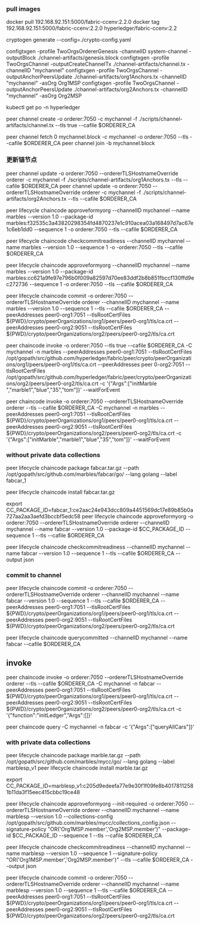 ### pull images
docker pull 192.168.92.151:5000/fabric-ccenv:2.2.0
docker tag 192.168.92.151:5000/fabric-ccenv:2.2.0 hyperledger/fabric-ccenv:2.2

cryptogen generate --config=./crypto-config.yaml


configtxgen -profile TwoOrgsOrdererGenesis -channelID system-channel -outputBlock ./channel-artifacts/genesis.block
configtxgen -profile TwoOrgsChannel -outputCreateChannelTx ./channel-artifacts/channel.tx -channelID "mychannel"
configtxgen -profile TwoOrgsChannel -outputAnchorPeersUpdate ./channel-artifacts/org1Anchors.tx  -channelID "mychannel" -asOrg Org1MSP
configtxgen -profile TwoOrgsChannel -outputAnchorPeersUpdate ./channel-artifacts/org2Anchors.tx  -channelID "mychannel" -asOrg Org2MSP


kubectl get po -n hyperledger

peer channel create -o orderer:7050 -c mychannel -f ./scripts/channel-artifacts/channel.tx --tls true --cafile $ORDERER_CA


peer channel fetch 0 mychannel.block -c mychannel -o orderer:7050 --tls --cafile $ORDERER_CA
peer channel join -b mychannel.block

### 更新锚节点
peer channel update -o orderer:7050 --ordererTLSHostnameOverride orderer -c mychannel -f ./scripts/channel-artifacts/org1Anchors.tx --tls --cafile $ORDERER_CA
peer channel update -o orderer:7050 --ordererTLSHostnameOverride orderer -c mychannel -f ./scripts/channel-artifacts/org2Anchors.tx --tls --cafile $ORDERER_CA


peer lifecycle chaincode approveformyorg --channelID mychannel --name marbles --version 1.0 --package-id marbles:f32535c3a43820298354fd4870237e1c910acea03a168497d7ac67e1c6eb1dd0 --sequence 1 -o orderer:7050 --tls --cafile $ORDERER_CA 


peer lifecycle chaincode checkcommitreadiness --channelID mychannel --name marbles --version 1.0 --sequence 1 -o -orderer:7050 --tls --cafile $ORDERER_CA 


peer lifecycle chaincode approveformyorg --channelID mychannel --name marbles --version 1.0 --package-id marbles:cc621a9fe97e796b0f009a82597d70ee83ddf2b8b851fbccf130ffd9ec272736 --sequence 1 -o orderer:7050 --tls --cafile $ORDERER_CA 



peer lifecycle chaincode commit -o orderer:7050 --ordererTLSHostnameOverride orderer --channelID mychannel --name marbles --version 1.0 --sequence 1 --tls --cafile $ORDERER_CA --peerAddresses peer0-org1:7051 --tlsRootCertFiles ${PWD}/crypto/peerOrganizations/org1/peers/peer0-org1/tls/ca.crt --peerAddresses peer0-org2:9051 --tlsRootCertFiles ${PWD}/crypto/peerOrganizations/org2/peers/peer0-org2/tls/ca.crt









peer chaincode invoke -o orderer:7050 --tls true --cafile $ORDERER_CA -C mychannel -n marbles --peerAddresses 
peer0-org1:7051 --tlsRootCertFiles /opt/gopath/src/github.com/hyperledger/fabric/peer/crypto/peerOrganizations/org1/peers/peer0-org1/tls/ca.crt --peerAddresses peer
0-org2:7051 --tlsRootCertFiles /opt/gopath/src/github.com/hyperledger/fabric/peer/crypto/peerOrganizations/org2/peers/peer0-org2/tls/ca.crt -c '{"Args":["initMarble
","marble1","blue","35","tom"]}' --waitForEvent



peer chaincode invoke -o orderer:7050 --ordererTLSHostnameOverride orderer --tls --cafile $ORDERER_CA -C mychannel -n marbles --peerAddresses peer0-org1:7051 --tlsRootCertFiles ${PWD}/crypto/peerOrganizations/org1/peers/peer0-org1/tls/ca.crt --peerAddresses peer0-org2:9051 --tlsRootCertFiles ${PWD}/crypto/peerOrganizations/org2/peers/peer0-org2/tls/ca.crt -c '{"Args":["initMarble","marble1","blue","35","tom"]}' --waitForEvent











### without private data collections
peer lifecycle chaincode package fabcar.tar.gz --path /opt/gopath/src/github.com/marbles/fabcar/go/ --lang golang --label fabcar_1

peer lifecycle chaincode install fabcar.tar.gz


export CC_PACKAGE_ID=fabcar_1:ce2aac24e943dcc809a4451569dc17e89b85b0a727aa2aa3aefd3bccbf5edc58
peer lifecycle chaincode approveformyorg -o orderer:7050 --ordererTLSHostnameOverride orderer --channelID mychannel --name fabcar --version 1.0 --package-id $CC_PACKAGE_ID --sequence 1 --tls --cafile $ORDERER_CA


peer lifecycle chaincode checkcommitreadiness --channelID mychannel --name fabcar --version 1.0 --sequence 1 --tls --cafile $ORDERER_CA --output json

### commit to channel 
peer lifecycle chaincode commit -o orderer:7050 --ordererTLSHostnameOverride orderer --channelID mychannel --name fabcar --version 1.0 --sequence 1 --tls --cafile $ORDERER_CA --peerAddresses peer0-org1:7051 --tlsRootCertFiles ${PWD}/crypto/peerOrganizations/org1/peers/peer0-org1/tls/ca.crt --peerAddresses peer0-org2:9051 --tlsRootCertFiles ${PWD}/crypto/peerOrganizations/org2/peers/peer0-org2/tls/ca.crt

peer lifecycle chaincode querycommitted --channelID mychannel --name fabcar --cafile $ORDERER_CA

## invoke
peer chaincode invoke -o orderer:7050 --ordererTLSHostnameOverride orderer --tls --cafile $ORDERER_CA -C mychannel -n fabcar --peerAddresses peer0-org1:7051 --tlsRootCertFiles ${PWD}/crypto/peerOrganizations/org1/peers/peer0-org1/tls/ca.crt --peerAddresses peer0-org2:9051 --tlsRootCertFiles ${PWD}/crypto/peerOrganizations/org2/peers/peer0-org2/tls/ca.crt -c '{"function":"initLedger","Args":[]}'


peer chaincode query -C mychannel -n fabcar -c '{"Args":["queryAllCars"]}'













### with private data collections
peer lifecycle chaincode package marble.tar.gz --path /opt/gopath/src/github.com/marbles/mycc/go/ --lang golang --label marblesp_v1
peer lifecycle chaincode install marble.tar.gz

export CC_PACKAGE_ID=marblesp_v1:c205d9edeefa77e9e30f1f09fe8b40178112581b11da3f15eec415cbbc19ce48

peer lifecycle chaincode approveformyorg --init-required -o orderer:7050 --ordererTLSHostnameOverride orderer --channelID mychannel --name marblesp --version 1.0 --collections-config /opt/gopath/src/github.com/marbles/mycc/collections_config.json --signature-policy "OR('Org1MSP.member','Org2MSP.member')" --package-id $CC_PACKAGE_ID --sequence 1 --tls --cafile $ORDERER_CA

peer lifecycle chaincode checkcommitreadiness --channelID mychannel --name marblesp --version 1.0 --sequence 1 --signature-policy "OR('Org1MSP.member','Org2MSP.member')" --tls --cafile $ORDERER_CA --output json



peer lifecycle chaincode commit -o orderer:7050 --ordererTLSHostnameOverride orderer --channelID mychannel --name marblesp --version 1.0 --sequence 1 --tls --cafile $ORDERER_CA --peerAddresses peer0-org1:7051 --tlsRootCertFiles ${PWD}/crypto/peerOrganizations/org1/peers/peer0-org1/tls/ca.crt --peerAddresses peer0-org2:9051 --tlsRootCertFiles ${PWD}/crypto/peerOrganizations/org2/peers/peer0-org2/tls/ca.crt

